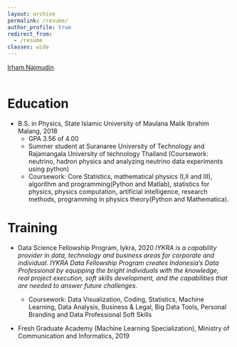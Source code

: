 ```yaml
---
layout: archive
permalink: /resume/
author_profile: true
redirect_from:
  - /resume
classes: wide
---
```


<script type="text/javascript" src="https://platform.linkedin.com/badges/js/profile.js" async defer> window.open('https://platform.linkedin.com/badges/js/profile.js', '_blank');</script>

<div class="LI-profile-badge"  data-version="v1" data-size="medium" data-locale="fr_FR" data-type="horizontal" data-theme="light" data-vanity="irhamn"><a class="LI-simple-link" href='https://ch.linkedin.com/in/irhamn?trk=profile-badge'>Irham Najmudin</a></div>

<br>

# Education
- B.S. in Physics, State Islamic University of Maulana Malik Ibrahim Malang, 2018
  - GPA 3.56 of 4.00
  - Summer student at Suranaree University of Technology and Rajamangala University of technology Thailand (Coursework: neutrino, hadron physics and analyzing neutrino data experiments using python)
  - Coursework: Core Statistics, mathematical physics (I,II and III), algorithm and programming(Python and Matlab), statistics for physics, physics computation, artificial intelligence, research methods, programming in physics theory(Python and Mathematica).
  
# Training
- Data Science Fellowship Program, Iykra, 2020
  *IYKRA is a capability provider in data, technology and business areas for corporate and individual. IYKRA Data Fellowship Program creates Indonesia’s Data Professional by equipping the bright individuals with the knowledge, real project execution, soft skills development, and the capabilities that are needed to answer future challenges.*
  - Coursework: Data Visualization, Coding, Statistics, Machine Learning, Data Analysis, Business & Legal, Big Data Tools, Personal Branding and Data Professional Soft Skills

- Fresh Graduate Academy (Machine Learning Specialization), Ministry of Communication and Informatics, 2019
  
